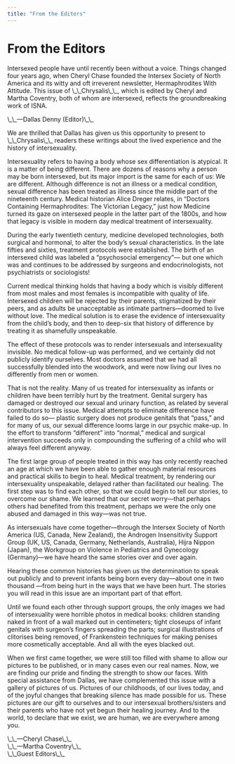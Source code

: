```yaml
---
title: "From the Editors"
---
```


# From the Editors

<p>Intersexed people have until recently been without a voice. Things changed four years ago, when Cheryl Chase founded the Intersex Society of North America and its witty and oft irreverent newsletter, Hermaphrodites With Attitude. This issue of \_\_Chrysalis\_\_, which is edited by Cheryl and Martha Coventry, both of whom are intersexed, reflects the groundbreaking work of <span class="caps">ISNA</span>.  </p>

<p>\_\_&#8212;Dallas Denny (Editor)\_\_  </p>

<p>We are thrilled that Dallas has given us this opportunity to present to \_\_Chrysalis\_\_ readers these writings about the lived experience and the history of intersexuality.  </p>

<p>Intersexuality refers to having a body whose sex differentiation is atypical. It is a matter of being different. There are dozens of reasons why a person may be born intersexed, but its major import is the same for each of us: We are different. Although difference is not an illness or a medical condition, sexual difference has been treated as illness since the middle part of the nineteenth century. Medical historian Alice Dreger relates, in &#8220;Doctors Containing Hermaphrodites: The Victorian Legacy,&#8221; just how Medicine turned its gaze on intersexed people in the latter part of the 1800s, and how that legacy is visible in modern day medical treatment of intersexuality.  </p>

<p>During the early twentieth century, medicine developed technologies, both surgical and hormonal, to alter the body&#8217;s sexual characteristics. In the late fifties and sixties, treatment protocols were established. The birth of an intersexed child was labeled a &#8220;psychosocial emergency&#8221;&#8212; but one which was and continues to be addressed by surgeons and endocrinologists, not psychiatrists or sociologists!  </p>

<p>Current medical thinking holds that having a body which is visibly different from most males and most females is incompatible with quality of life. Intersexed children will be rejected by their parents, stigmatized by their peers, and as adults be unacceptable as intimate partners&#8212;doomed to live without love. The medical solution is to erase the evidence of intersexuality from the child&#8217;s body, and then to deep-six that history of difference by treating it as shamefully unspeakable.  </p>

<p>The effect of these protocols was to render intersexuals and intersexuality invisible. No medical follow-up was performed, and we certainly did not publicly identify ourselves. Most doctors assumed that we had all successfully blended into the woodwork, and were now living our lives no differently from men or women.  </p>

<p>That is not the reality. Many of us treated for intersexuality as infants or children have been terribly hurt by the treatment. Genital surgery has damaged or destroyed our sexual and urinary function, as related by several contributors to this issue. Medical attempts to eliminate difference have failed to do so&#8212; plastic surgery does not produce genitals that &#8220;pass,&#8221; and for many of us, our sexual difference looms large in our psychic make-up. In the effort to transform &#8220;different&#8221; into &#8220;normal,&#8221; medical and surgical intervention succeeds only in compounding the suffering of a child who will always feel different anyway.  </p>

<p>The first large group of people treated in this way has only recently reached an age at which we have been able to gather enough material resources and practical skills to begin to heal. Medical treatment, by rendering our intersexuality unspeakable, delayed rather than facilitated our healing. The first step was to find each other, so that we could begin to tell our stories, to overcome our shame. We learned that our secret worry&#8212;that perhaps others had benefited from this treatment, perhaps we were the only one abused and damaged in this way&#8212;was not true.  </p>

<p>As intersexuals have come together&#8212;through the Intersex Society of North America (US, Canada, New Zealand), the Androgen Insensitivity Support Group (UK, US, Canada, Germany, Netherlands, Australia), Hijra Nippon (Japan), the Workgroup on Violence in Pediatrics and Gynecology (Germany)&#8212;we have heard the same stories over and over again.  </p>

<p>Hearing these common histories has given us the determination to speak out publicly and to prevent infants being born every day&#8212;about one in two thousand &#8212;from being hurt in the ways that we have been hurt. The stories you will read in this issue are an important part of that effort.  </p>

<p>Until we found each other through support groups, the only images we had of intersexuality were horrible photos in medical books: children standing naked in front of a wall marked out in centimeters; tight closeups of infant genitals with surgeon&#8217;s fingers spreading the parts; surgical illustrations of clitorises being removed, of Frankenstein techniques for making penises more cosmetically acceptable. And all with the eyes blacked out.  </p>

<p>When we first came together, we were still too filled with shame to allow our pictures to be published, or in many cases even our real names. Now, we are finding our pride and finding the strength to show our faces. With special assistance from Dallas, we have complemented this issue with a gallery of pictures of us. Pictures of our childhoods, of our lives today, and of the joyful changes that breaking silence has made possible for us. These pictures are our gift to ourselves and to our intersexual brothers/sisters and their parents who have not yet begun their healing journey. And to the world, to declare that we exist, we are human, we are everywhere among you.  </p>

<p>\_\_&#8212;Cheryl Chase\_\_  <br />
\_\_&#8212;Martha Coventry\_\_  <br />
\_\_Guest Editors\_\_</p>